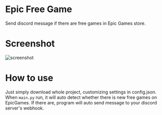 # Epic Free Game
Send discord message if there are free games in Epic Games store.

# Screenshot
![screenshot](https://user-images.githubusercontent.com/92370642/235312344-ec4e1d80-3920-4f33-a6b4-27dcac0bc62c.png)

# How to use
Just simply download whole project, customizing settings in config.json. \
When ``main.py`` run, it will auto detect whether there is new free games on EpicGames.
If there are, program will auto send message to your discord server's webhook.
